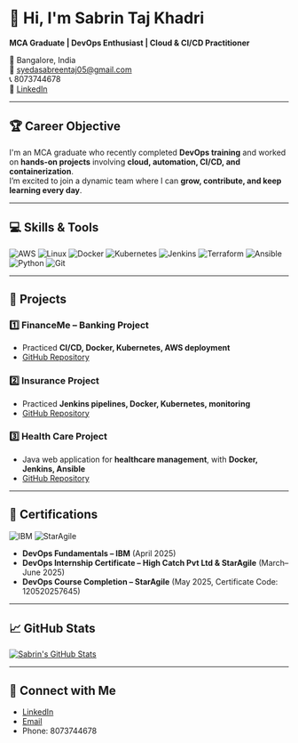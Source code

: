 # 👋 Hi, I'm Sabrin Taj Khadri
**MCA Graduate | DevOps Enthusiast | Cloud & CI/CD Practitioner**  

📍 Bangalore, India  
📧 [syedasabreentaj05@gmail.com](mailto:syedasabreentaj05@gmail.com)  
📞 8073744678  
🔗 [LinkedIn](Your-LinkedIn-URL)  

---

## 🏆 Career Objective
I'm an MCA graduate who recently completed **DevOps training** and worked on **hands-on projects** involving **cloud, automation, CI/CD, and containerization**.  
I’m excited to join a dynamic team where I can **grow, contribute, and keep learning every day**.

---

## 💻 Skills & Tools
![AWS](https://img.shields.io/badge/AWS-232F3E?style=for-the-badge&logo=amazon-aws&logoColor=FF9900)
![Linux](https://img.shields.io/badge/Linux-FCC624?style=for-the-badge&logo=linux&logoColor=000000)
![Docker](https://img.shields.io/badge/Docker-2496ED?style=for-the-badge&logo=docker&logoColor=FFFFFF)
![Kubernetes](https://img.shields.io/badge/Kubernetes-326CE5?style=for-the-badge&logo=kubernetes&logoColor=FFFFFF)
![Jenkins](https://img.shields.io/badge/Jenkins-D24939?style=for-the-badge&logo=jenkins&logoColor=FFFFFF)
![Terraform](https://img.shields.io/badge/Terraform-623CE4?style=for-the-badge&logo=terraform&logoColor=FFFFFF)
![Ansible](https://img.shields.io/badge/Ansible-EE0000?style=for-the-badge&logo=ansible&logoColor=FFFFFF)
![Python](https://img.shields.io/badge/Python-3776AB?style=for-the-badge&logo=python&logoColor=FFFFFF)
![Git](https://img.shields.io/badge/Git-F05032?style=for-the-badge&logo=git&logoColor=FFFFFF)

---

## 📂 Projects

### 1️⃣ FinanceMe – Banking Project
- Practiced **CI/CD, Docker, Kubernetes, AWS deployment**
- [GitHub Repository](https://github.com/sabrintajkhadri/star-agile-banking-finance)  

### 2️⃣ Insurance Project
- Practiced **Jenkins pipelines, Docker, Kubernetes, monitoring**
- [GitHub Repository](https://github.com/sabrintajkhadri/insurance-project)  

### 3️⃣ Health Care Project
- Java web application for **healthcare management**, with **Docker, Jenkins, Ansible**
- [GitHub Repository](https://github.com/sabrintaj/health-care-project)  

---

## 🏅 Certifications
![IBM](https://img.shields.io/badge/IBM-DevOps-F5A623?style=for-the-badge&logo=IBM&logoColor=FFFFFF)
![StarAgile](https://img.shields.io/badge/StarAgile-Certified-4CAF50?style=for-the-badge&logoColor=FFFFFF)

- **DevOps Fundamentals – IBM** (April 2025)  
- **DevOps Internship Certificate – High Catch Pvt Ltd & StarAgile** (March–June 2025)  
- **DevOps Course Completion – StarAgile** (May 2025, Certificate Code: 120520257645)  

---

## 📈 GitHub Stats
[![Sabrin's GitHub Stats](https://github-readme-stats.vercel.app/api?username=sabrintajkhadri&show_icons=true&theme=radical)](https://github.com/sabrintajkhadri)

---

## 🔗 Connect with Me
- [LinkedIn](Your-LinkedIn-URL)  
- [Email](mailto:syedasabreentaj05@gmail.com)  
- Phone: 8073744678
